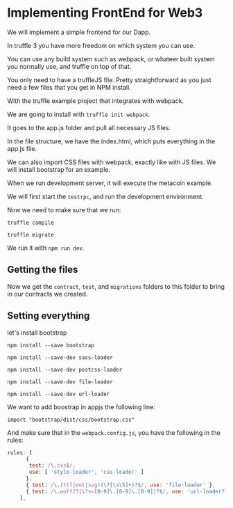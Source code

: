 # Implementing FrontEnd for Web3

We will implement a simple frontend for our Dapp.

In truffle 3 you have more freedom on which system you can use.

You can use any build system such as webpack, or whateer built system you normally use, and truffle on top of that.

You only need to have a truffleJS file. Pretty straightforward as you just need a few files that you get in NPM install.

With the truffle example project that integrates with webpack.

We are going to install with `truffle init webpack`.


It goes to the app.js folder and pull all necessary JS files.

In the file structure, we have the index.html, which puts everything in the app.js file.

We can also import CSS files with webpack, exactly like with JS files. We will install bootstrap for an example.


When we run development server, it will execute the metacoin example.

We will first start the `testrpc`, and run the development environment.

Now we need to make sure that we run:

```
truffle compile

truffle migrate
```

We run it with `npm run dev`.

## Getting the files

Now we get the `contract`, `test`, and `migrations` folders to this folder to bring in our contracts we created.

## Setting everything

let's install bootstrap

```
npm install --save bootstrap

npm install --save-dev sass-loader

npm install --save-dev postcss-loader

npm install --save-dev file-loader

npm install --save-dev url-loader
```

We want to add boostrap in appjs the following line:

```
import "bootstrap/dist/css/bootstrap.css"
```

And make sure that in the `webpack.config.js`,  you have the following in the rules:

``` javascript
rules: [
      {
       test: /\.css$/,
       use: [ 'style-loader', 'css-loader' ]
      },
      { test: /\.(ttf|eot|svg)(\?[\s\S]+)?$/, use: 'file-loader' },
      { test: /\.woff2?(\?v=[0-9]\.[0-9]\.[0-9])?$/, use: 'url-loader?limit=10000' }
    ],
```









